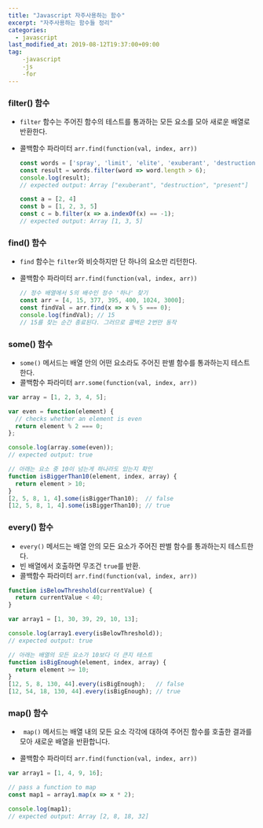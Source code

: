 ```yaml
---
title: "Javascript 자주사용하는 함수"
excerpt: "자주사용하는 함수들 정리"
categories: 
  - javascript
last_modified_at: 2019-08-12T19:37:00+09:00
tag: 
    -javascript
    -js
    -for
---
```



### filter() 함수

- `filter` 함수는 주어진 함수의 테스트를 통과하는 모든 요소를 모아 새로운 배열로 반환한다.

- 콜백함수 파라미터 `arr.find(function(val, index, arr))`

  ```javascript
  const words = ['spray', 'limit', 'elite', 'exuberant', 'destruction', 'present'];
  const result = words.filter(word => word.length > 6);
  console.log(result);
  // expected output: Array ["exuberant", "destruction", "present"]
  
  const a = [2, 4]
  const b = [1, 2, 3, 5]
  const c = b.filter(x => a.indexOf(x) == -1);
  // expected output: Array [1, 3, 5]
  ```

  

### find() 함수

-  `find` 함수는 `filter`와 비슷하지만 단 하나의 요소만 리턴한다.

- 콜백함수 파라미터 `arr.find(function(val, index, arr))`

  ```javascript
  // 정수 배열에서 5의 배수인 정수 '하나' 찾기
  const arr = [4, 15, 377, 395, 400, 1024, 3000];
  const findVal = arr.find(x => x % 5 === 0);
  console.log(findVal); // 15
  // 15를 찾는 순간 종료된다. 그러므로 콜백은 2번만 동작
  ```

  

### some() 함수

- `some()` 메서드는 배열 안의 어떤 요소라도 주어진 판별 함수를 통과하는지 테스트한다.
- 콜백함수 파라미터 `arr.some(function(val, index, arr))`

```javascript
var array = [1, 2, 3, 4, 5];

var even = function(element) {
  // checks whether an element is even
  return element % 2 === 0;
};

console.log(array.some(even));
// expected output: true

// 아래는 요소 중 10이 넘는게 하나라도 있는지 확인
function isBiggerThan10(element, index, array) {
  return element > 10;
}
[2, 5, 8, 1, 4].some(isBiggerThan10);  // false
[12, 5, 8, 1, 4].some(isBiggerThan10); // true
```



### every() 함수

- `every()` 메서드는 배열 안의 모든 요소가 주어진 판별 함수를 통과하는지 테스트한다.
- 빈 배열에서 호출하면 무조건 `true`를 반환.
- 콜백함수 파라미터 `arr.find(function(val, index, arr))`

```javascript
function isBelowThreshold(currentValue) {
  return currentValue < 40;
}

var array1 = [1, 30, 39, 29, 10, 13];

console.log(array1.every(isBelowThreshold));
// expected output: true

// 아래는 배열의 모든 요소가 10보다 더 큰지 테스트
function isBigEnough(element, index, array) {
  return element >= 10;
}
[12, 5, 8, 130, 44].every(isBigEnough);   // false
[12, 54, 18, 130, 44].every(isBigEnough); // true
```



### map() 함수

- ` map()` 메서드는 배열 내의 모든 요소 각각에 대하여 주어진 함수를 호출한 결과를 모아 새로운 배열을 반환합니다.

- 콜백함수 파라미터 `arr.find(function(val, index, arr))`

```javascript
var array1 = [1, 4, 9, 16];

// pass a function to map
const map1 = array1.map(x => x * 2);

console.log(map1);
// expected output: Array [2, 8, 18, 32]
```